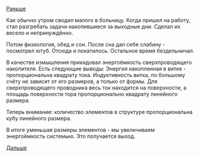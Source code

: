 [Раньше](2018.02.11.md)

Как обычно утром сводил малого в больницу.
Когда пришел на работу, стал разгребать задачи накопившиеся за выходные дни. Сделал их весело и непринуждённо.

Потом физиология, обед и сон.
После сна дал себе слабину - посмотрел ютуб. Отсюда и покатилось. Остальное время бездельничал.

В качестве измышления прикидовал энергоёмкость сверхпроводящего накопителя.
Есть следующие выводы:
Энергия накопленная в витке - пропорциональна квадрату тока.
Индуктивность витка, по большому счёту не зависит от его размеров, а только от формы.
Для сверхпроводящего проводника весь ток находится на поверхности, а площадь поверхности тора пропорционально квадрату линейного размера.

Теперь внимание: количество элементов в структуре пропорциональна кубу линейного размера.

В итоге уменьшая размеры элементов - мы увеличиваем энергоёмкость системыю.
Это получается выход.

[Дальше](2018.02.13.md)